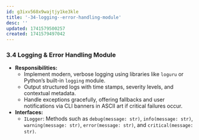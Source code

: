```yaml
---
id: g3ixv568x9wajtjy1ke3kle
title: '-34-logging--error-handling-module'
desc: ''
updated: 1741579500257
created: 1741579497042
---
```

### 3.4 Logging & Error Handling Module

-   **Responsibilities:**
    -   Implement modern, verbose logging using libraries like `loguru` or Python’s built-in `logging` module.
    -   Output structured logs with time stamps, severity levels, and contextual metadata.
    -   Handle exceptions gracefully, offering fallbacks and user notifications via CLI banners in ASCII art if critical failures occur.
-   **Interfaces:**
    -   `ILogger`: Methods such as `debug(message: str)`, `info(message: str)`, `warning(message: str)`, `error(message: str)`, and `critical(message: str)`.
